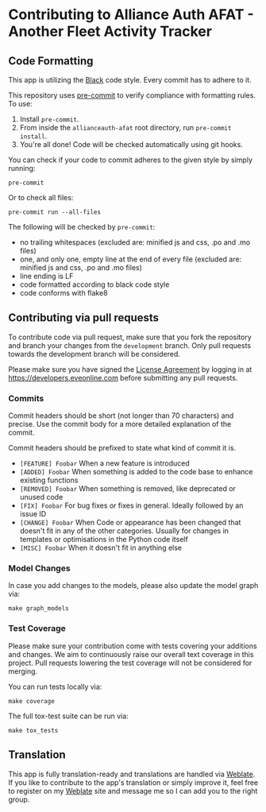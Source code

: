 # Contributing to Alliance Auth AFAT - Another Fleet Activity Tracker

## Code Formatting

This app is utilizing the [Black](https://black.readthedocs.io/en/stable/the_black_code_style.html)
code style. Every commit has to adhere to it.

This repository uses [pre-commit](https://github.com/pre-commit/pre-commit) to
verify compliance with formatting rules. To use:

1. Install `pre-commit`.
2. From inside the `allianceauth-afat` root directory, run `pre-commit install`.
3. You're all done! Code will be checked automatically using git hooks.

You can check if your code to commit adheres to the given style by simply running:

```shell script
pre-commit
```

Or to check all files:

```shell script
pre-commit run --all-files
```

The following will be checked by `pre-commit`:

- no trailing whitespaces (excluded are: minified js and css, .po and .mo files)
- one, and only one, empty line at the end of every file (excluded are: minified js
  and css, .po and .mo files)
- line ending is LF
- code formatted according to black code style
- code conforms with flake8


## Contributing via pull requests

To contribute code via pull request, make sure that you fork the repository and branch
your changes from the `development` branch. Only pull requests towards the development
branch will be considered.

Please make sure you have signed the [License Agreement](https://developers.eveonline.com/resource/license-agreement)
by logging in at https://developers.eveonline.com before submitting any pull requests.

### Commits

Commit headers should be short (not longer than 70 characters) and precise. Use the
commit body for a more detailed explanation of the commit.

Commit headers should be prefixed to state what kind of commit it is.

- `[FEATURE] Foobar` When a new feature is introduced
- `[ADDED] Foobar` When something is added to the code base to enhance existing
  functions
- `[REMOVED] Foobar` When something is removed, like deprecated or unused code
- `[FIX] Foobar` For bug fixes or fixes in general. Ideally followed by an issue ID
- `[CHANGE] Foobar` When Code or appearance has been changed that doesn't fit in any
  of the other categories. Usually for changes in templates or optimisations in the
  Python code itself
- `[MISC] Foobar` When it doesn't fit in anything else

### Model Changes

In case you add changes to the models, please also update the model graph via:

```shell
make graph_models
```

### Test Coverage

Please make sure your contribution come with tests covering your additions and
changes. We aim to continuously raise our overall text coverage in this project. Pull
requests lowering the test coverage will not be considered for merging.

You can run tests locally via:

```shell
make coverage
```

The full tox-test suite can be run via:

```shell
make tox_tests
```


## Translation

This app is fully translation-ready and translations are handled via [Weblate]. If
you like to contribute to the app's translation or simply improve it, feel free to
register on my [Weblate] site and message me so I can add you to the right group.

<!-- Links -->
[Weblate]: https://weblate.ppfeufer.de/ "Weblate"
